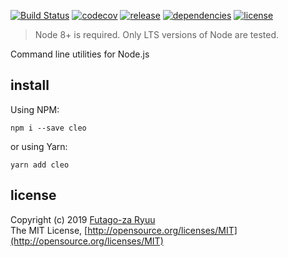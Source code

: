 [![Build Status](https://dev.azure.com/futagoza/cleo/_apis/build/status/futagoza.cleo)](https://dev.azure.com/futagoza/cleo/_build/latest)
[![codecov](https://codecov.io/gh/futagoza/cleo/branch/master/graph/badge.svg)](https://codecov.io/gh/futagoza/cleo)
[![release](https://img.shields.io/npm/v/cleo.svg)](https://www.npmjs.com/package/cleo)
[![dependencies](https://img.shields.io/david/futagoza/cleo.svg)](https://david-dm.org/futagoza/cleo)
[![license](https://img.shields.io/badge/license-mit-blue.svg)](https://opensource.org/licenses/MIT)

> Node 8+ is required. Only LTS versions of Node are tested.

Command line utilities for Node.js

## install
  
Using NPM:

```shell
npm i --save cleo
```

or using Yarn:

```shell
yarn add cleo
```

## license

Copyright (c) 2019 [Futago-za Ryuu](http://github.com/futagoza)<br>
The MIT License, [http://opensource.org/licenses/MIT](http://opensource.org/licenses/MIT)

